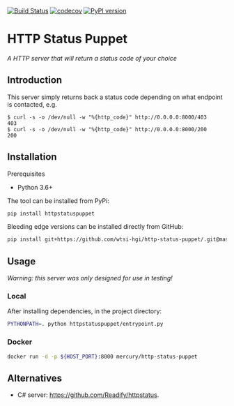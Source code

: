[![Build Status](https://travis-ci.org/wtsi-hgi/http-status-puppet.svg?branch=master)](https://travis-ci.org/wtsi-hgi/http-status-puppet)
[![codecov](https://codecov.io/gh/wtsi-hgi/http-status-puppet/branch/master/graph/badge.svg)](https://codecov.io/gh/wtsi-hgi/http-status-puppet)
[![PyPI version](https://badge.fury.io/py/httpstatuspuppet.svg)](https://badge.fury.io/py/httpstatuspuppet)

# HTTP Status Puppet
_A HTTP server that will return a status code of your choice_ 


## Introduction
This server simply returns back a status code depending on what endpoint is contacted, e.g.
```
$ curl -s -o /dev/null -w "%{http_code}" http://0.0.0.0:8000/403
403
$ curl -s -o /dev/null -w "%{http_code}" http://0.0.0.0:8000/200
200
```


## Installation
Prerequisites
- Python 3.6+

The tool can be installed from PyPi:
```bash
pip install httpstatuspuppet
```

Bleeding edge versions can be installed directly from GitHub:
```bash
pip install git+https://github.com/wtsi-hgi/http-status-puppet/.git@master#egg=httpstatuspuppet
```


## Usage
_Warning: this server was only designed for use in testing!_

### Local
After installing dependencies, in the project directory:
```bash
PYTHONPATH=. python httpstatuspuppet/entrypoint.py
```

### Docker
```bash
docker run -d -p ${HOST_PORT}:8000 mercury/http-status-puppet
```


## Alternatives
- C# server: https://github.com/Readify/httpstatus.
